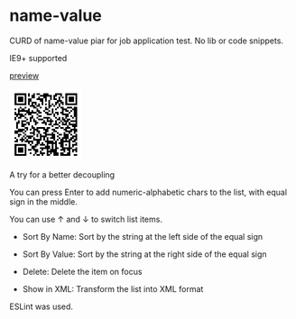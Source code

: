 # name-value
 CURD of name-value piar for job application test. No lib or code snippets.

IE9+ supported

[preview](https://legenddaniel.github.io/name-value/)

![Scan the QR code to open on mobile phone](qr-code.png "Scan the QR code to open on mobile phone")

A try for a better decoupling

You can press Enter to add numeric-alphabetic chars to the list, with equal sign in the middle.

You can use ↑ and ↓ to switch list items.

- Sort By Name: Sort by the string at the left side of the equal sign

- Sort By Value: Sort by the string at the right side of the equal sign

- Delete: Delete the item on focus

- Show in XML: Transform the list into XML format

ESLint was used.